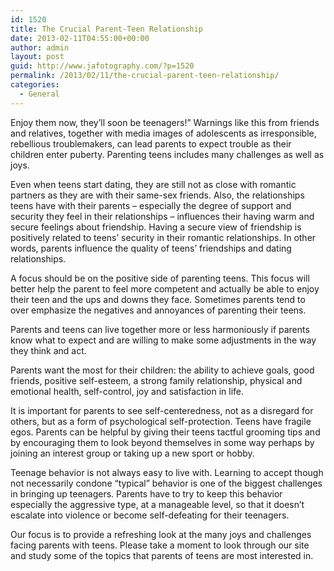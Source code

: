 ```yaml
---
id: 1520
title: The Crucial Parent-Teen Relationship
date: 2013-02-11T04:55:00+00:00
author: admin
layout: post
guid: http://www.jafotography.com/?p=1520
permalink: /2013/02/11/the-crucial-parent-teen-relationship/
categories:
  - General
---
```

Enjoy them now, they&#8217;ll soon be teenagers!&#8221; Warnings like this from friends and relatives, together with media images of adolescents as irresponsible, rebellious troublemakers, can lead parents to expect trouble as their children enter puberty. Parenting teens includes many challenges as well as joys.

Even when teens start dating, they are still not as close with romantic partners as they are with their same-sex friends. Also, the relationships teens have with their parents – especially the degree of support and security they feel in their relationships – influences their having warm and secure feelings about friendship. Having a secure view of friendship is positively related to teens’ security in their romantic relationships. In other words, parents influence the quality of teens’ friendships and dating relationships.

A focus should be on the positive side of parenting teens. This focus will better help the parent to feel more competent and actually be able to enjoy their teen and the ups and downs they face. Sometimes parents tend to over emphasize the negatives and annoyances of parenting their teens.

Parents and teens can live together more or less harmoniously if parents know what to expect and are willing to make some adjustments in the way they think and act.
  
Parents want the most for their children: the ability to achieve goals, good friends, positive self-esteem, a strong family relationship, physical and emotional health, self-control, joy and satisfaction in life.

It is important for parents to see self-centeredness, not as a disregard for others, but as a form of psychological self-protection. Teens have fragile egos. Parents can be helpful by giving their teens tactful grooming tips and by encouraging them to look beyond themselves in some way perhaps by joining an interest group or taking up a new sport or hobby.

Teenage behavior is not always easy to live with. Learning to accept though not necessarily condone &#8220;typical&#8221; behavior is one of the biggest challenges in bringing up teenagers. Parents have to try to keep this behavior especially the aggressive type, at a manageable level, so that it doesn&#8217;t escalate into violence or become self-defeating for their teenagers.

Our focus is to provide a refreshing look at the many joys and challenges facing parents with teens. Please take a moment to look through our site and study some of the topics that parents of teens are most interested in.